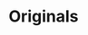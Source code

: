 ---
ee_id_thing: '2216'
site: '1'
type: '2'
inv_num: 2012-031
url: 2012-031-originals
title: Originals
year: '2012'
display_year: '2012'
medium: 'Soggy corn flakes, milk, spoon, bowl. '
dims: 6 x 6 X 3
pitch: ''
ps: ''
live_url: ''
related: ''
youtube: ''
related_code: ''
imgs: originals-2012-031-install-database-ih.jpg
subheading: ''
download: ''
add_credit: ''
commission: ''
layout: things-i-made
---